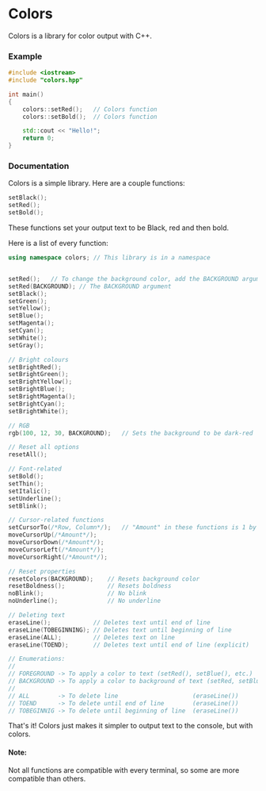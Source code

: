 # Colors

Colors is a library for color output with C++.

### Example

```cpp
#include <iostream>
#include "colors.hpp"

int main()
{
    colors::setRed();   // Colors function
    colors::setBold();  // Colors function

    std::cout << "Hello!";
    return 0;
}
```

### Documentation

Colors is a simple library. Here are a couple functions:

```cpp
setBlack();
setRed();
setBold();
```

These functions set your output text to be Black, red and then bold.

Here is a list of every function:

```cpp
using namespace colors; // This library is in a namespace


setRed();   // To change the background color, add the BACKGROUND argument like seen below
setRed(BACKGROUND); // The BACKGROUND argument
setBlack();
setGreen();
setYellow();
setBlue();
setMagenta();
setCyan();
setWhite();
setGray();

// Bright colours
setBrightRed();
setBrightGreen();
setBrightYellow();
setBrightBlue();
setBrightMagenta();
setBrightCyan();
setBrightWhite();

// RGB
rgb(100, 12, 30, BACKGROUND);   // Sets the background to be dark-red

// Reset all options
resetAll();

// Font-related
setBold();
setThin();
setItalic();
setUnderline();
setBlink();

// Cursor-related functions
setCursorTo(/*Row, Column*/);   // "Amount" in these functions is 1 by default
moveCursorUp(/*Amount*/);
moveCursorDown(/*Amount*/);
moveCursorLeft(/*Amount*/);
moveCursorRight(/*Amount*/);

// Reset properties
resetColors(BACKGROUND);    // Resets background color
resetBoldness();            // Resets boldness
noBlink();                  // No blink
noUnderline();              // No underline

// Deleting text
eraseLine();            // Deletes text until end of line
eraseLine(TOBEGINNING); // Deletes text until beginning of line
eraseLine(ALL);         // Deletes text on line
eraseLine(TOEND);       // Deletes text until end of line (explicit)

// Enumerations:
//
// FOREGROUND -> To apply a color to text (setRed(), setBlue(), etc.)
// BACKGROUND -> To apply a color to background of text (setRed, setBlue, etc.)
//
// ALL        -> To delete line                     (eraseLine())
// TOEND      -> To delete until end of line        (eraseLine())
// TOBEGINNIG -> To delete until beginning of line  (eraseLine())
```

That's it! Colors just makes it simpler to output text to the console, but with colors.

#### Note:

Not all functions are compatible with every terminal, so some are more compatible than others.
